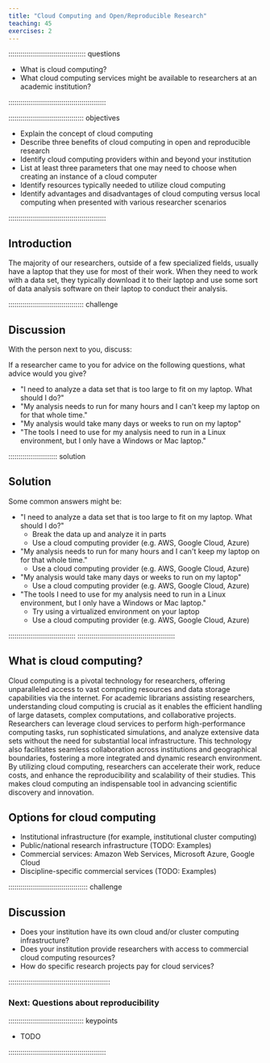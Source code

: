 ```yaml
---
title: "Cloud Computing and Open/Reproducible Research"
teaching: 45
exercises: 2
---
```


:::::::::::::::::::::::::::::::::::::: questions

- What is cloud computing?
- What cloud computing services might be available to researchers at an academic institution?

::::::::::::::::::::::::::::::::::::::::::::::::

::::::::::::::::::::::::::::::::::::: objectives

- Explain the concept of cloud computing
- Describe three benefits of cloud computing in open and reproducible research
- Identify cloud computing providers within and beyond your institution
- List at least three parameters that one may need to choose when creating an instance of a cloud computer
- Identify resources typically needed to utilize cloud computing
- Identify advantages and disadvantages of cloud computing versus local computing when presented with various researcher scenarios

::::::::::::::::::::::::::::::::::::::::::::::::

## Introduction

The majority of our researchers, outside of a few specialized fields, usually have a laptop that they use for most of their work.
When they need to work with a data set, they typically download it to their laptop and use 
some sort of data analysis software on their laptop to conduct their analysis.

::::::::::::::::::::::::::::::::::::: challenge 

## Discussion

With the person next to you, discuss:

If a researcher came to you for advice on the following questions, what advice would you give?

- "I need to analyze a data set that is too large to fit on my laptop.  What should I do?"
- "My analysis needs to run for many hours and I can't keep my laptop on for that whole time."
- "My analysis would take many days or weeks to run on my laptop"
- "The tools I need to use for my analysis need to run in a Linux environment, but I only have a Windows or Mac laptop."

:::::::::::::::::::::::: solution 

## Solution

Some common answers might be:

- "I need to analyze a data set that is too large to fit on my laptop.  What should I do?"
   - Break the data up and analyze it in parts
   - Use a cloud computing provider (e.g. AWS, Google Cloud, Azure)
- "My analysis needs to run for many hours and I can't keep my laptop on for that whole time."
   - Use a cloud computing provider (e.g. AWS, Google Cloud, Azure)
- "My analysis would take many days or weeks to run on my laptop"
   - Use a cloud computing provider (e.g. AWS, Google Cloud, Azure)
- "The tools I need to use for my analysis need to run in a Linux environment, but I only have a Windows or Mac laptop."
   - Try using a virtualized environment on your laptop
   - Use a cloud computing provider (e.g. AWS, Google Cloud, Azure)

:::::::::::::::::::::::::::::::::
::::::::::::::::::::::::::::::::::::::::::::::::

## What is cloud computing?

Cloud computing is a pivotal technology for researchers, offering
unparalleled access to vast computing resources and data storage
capabilities via the internet. For academic librarians assisting
researchers, understanding cloud computing is crucial as it enables
the efficient handling of large datasets, complex computations, and
collaborative projects. Researchers can leverage cloud services to
perform high-performance computing tasks, run sophisticated simulations,
and analyze extensive data sets without the need for substantial local
infrastructure. This technology also facilitates seamless collaboration
across institutions and geographical boundaries, fostering a more
integrated and dynamic research environment. By utilizing cloud computing,
researchers can accelerate their work, reduce costs, and enhance the
reproducibility and scalability of their studies.
This makes cloud computing an indispensable tool in advancing scientific
discovery and innovation.


## Options for cloud computing

- Institutional infrastructure (for example, institutional cluster computing)
- Public/national research infrastructure (TODO: Examples)
- Commercial services:  Amazon Web Services, Microsoft Azure, Google Cloud
- Discipline-specific commercial services (TODO: Examples)

:::::::::::::::::::::::::::::::::::::::  challenge

## Discussion

- Does your institution have its own cloud and/or cluster computing infrastructure?
- Does your institution provide researchers with access to commercial cloud computing resources?
- How do specific research projects pay for cloud services?

::::::::::::::::::::::::::::::::::::::::::::::::::

### Next: Questions about reproducibility

::::::::::::::::::::::::::::::::::::: keypoints 

- TODO

::::::::::::::::::::::::::::::::::::::::::::::::
